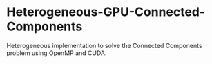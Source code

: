 # Heterogeneous-GPU-Connected-Components
Heterogeneous implementation to solve the Connected Components problem using OpenMP and CUDA.
